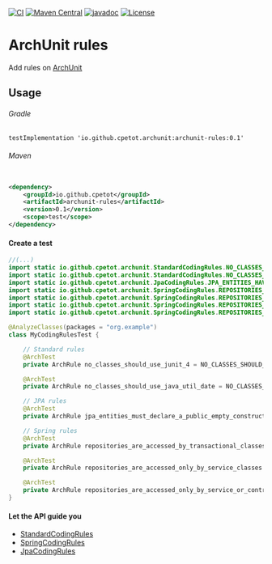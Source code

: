 [![CI](https://github.com/cpetot/archunit-rules/actions/workflows/build.yml/badge.svg)](https://github.com/cpetot/archunit-rules/actions/workflows/maven.yml?query=branch%3Amain++)
[![Maven Central](https://maven-badges.herokuapp.com/maven-central/io.github.cpetot/archunit-rules/badge.svg)](https://search.maven.org/search?q=g:io.github.cpetot%20AND%20a:archunit-rules)
[![javadoc](https://javadoc.io/badge2/io.github.cpetot/archunit-rules/javadoc.svg)](https://javadoc.io/doc/io.github.cpetot/archunit-rules)
[![License](https://img.shields.io/badge/licence-Apache%202-blue)](https://github.com/cpetot/archunit-rules/blob/main/LICENSE)

# ArchUnit rules

Add rules on [ArchUnit](https://github.com/TNG/ArchUnit)

## Usage

###### Gradle

```
testImplementation 'io.github.cpetot.archunit:archunit-rules:0.1'
```

###### Maven

```xml

<dependency>
	<groupId>io.github.cpetot</groupId>
	<artifactId>archunit-rules</artifactId>
	<version>0.1</version>
	<scope>test</scope>
</dependency>
```

#### Create a test

```java
//(...)
import static io.github.cpetot.archunit.StandardCodingRules.NO_CLASSES_SHOULD_USE_JUNIT_4;
import static io.github.cpetot.archunit.StandardCodingRules.NO_CLASSES_SHOULD_USE_JAVA_UTIL_DATE;
import static io.github.cpetot.archunit.JpaCodingRules.JPA_ENTITIES_HAVE_PUBLIC_EMPTY_CONSTRUCTOR;
import static io.github.cpetot.archunit.SpringCodingRules.REPOSITORIES_ARE_ACCESSED_ONLY_BY_TRANSACTIONAL_METHODS_OR_CLASSES;
import static io.github.cpetot.archunit.SpringCodingRules.REPOSITORIES_ARE_ACCESSED_ONLY_BY_SERVICE_CLASSES;
import static io.github.cpetot.archunit.SpringCodingRules.REPOSITORIES_ARE_ACCESSED_ONLY_BY_SERVICE_OR_CONTROLLER_CLASSES;
import static io.github.cpetot.archunit.SpringCodingRules.REPOSITORIES_ARE_ACCESSED_ONLY_BY_TRANSACTIONAL_METHODS_OR_CLASSES;

@AnalyzeClasses(packages = "org.example")
class MyCodingRulesTest {

	// Standard rules
	@ArchTest
	private ArchRule no_classes_should_use_junit_4 = NO_CLASSES_SHOULD_USE_JUNIT_4;

	@ArchTest
	private ArchRule no_classes_should_use_java_util_date = NO_CLASSES_SHOULD_USE_JAVA_UTIL_DATE;

	// JPA rules
	@ArchTest
	private ArchRule jpa_entities_must_declare_a_public_empty_constructor = JPA_ENTITIES_HAVE_PUBLIC_EMPTY_CONSTRUCTORS;

	// Spring rules
	@ArchTest
	private ArchRule repositories_are_accessed_by_transactional_classes_or_methods = REPOSITORIES_ARE_ACCESSED_ONLY_BY_TRANSACTIONAL_METHODS_OR_CLASSES;

	@ArchTest
	private ArchRule repositories_are_accessed_only_by_service_classes = REPOSITORIES_ARE_ACCESSED_ONLY_BY_SERVICE_CLASSES;

	@ArchTest
	private ArchRule repositories_are_accessed_only_by_service_or_controller_classes = REPOSITORIES_ARE_ACCESSED_ONLY_BY_SERVICE_OR_CONTROLLER_CLASSES;
}
```

#### Let the API guide you

* [StandardCodingRules](https://javadoc.io/doc/io.github.cpetot/archunit-rules/latest/io/github/cpetot/archunit/StandardCodingRules.html)
* [SpringCodingRules](https://javadoc.io/doc/io.github.cpetot/archunit-rules/latest/io/github/cpetot/archunit/SpringCodingRules.html)
* [JpaCodingRules](https://javadoc.io/doc/io.github.cpetot/archunit-rules/latest/io/github/cpetot/archunit/JpaCodingRules.html)
